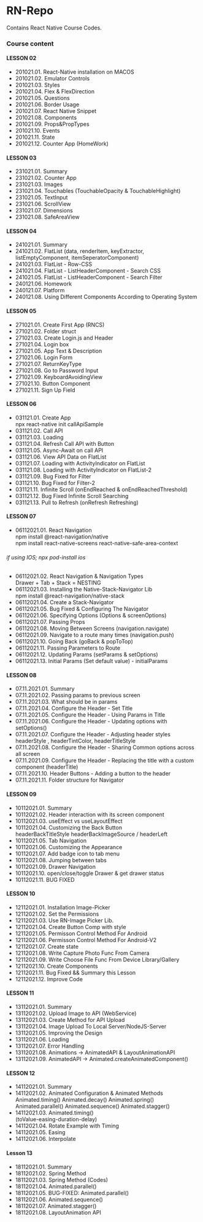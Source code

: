 # RN-Repo

Contains React Native Course Codes.

### Course content

#### LESSON 02
- 201021.01. React-Native installation on MACOS
- 201021.02. Emulator Controls
- 201021.03. Styles
- 201021.04. Flex & FlexDirection
- 201021.05. Questions
- 201021.06. Border Usage
- 201021.07. React Native Snippet
- 201021.08. Components
- 201021.09. Props&PropTypes
- 201021.10. Events
- 201021.11. State
- 201021.12. Counter App (HomeWork)

#### LESSON 03
- 231021.01. Summary
- 231021.02. Counter App
- 231021.03. Images
- 231021.04. Touchables (TouchableOpacity & TouchableHighlight)
- 231021.05. TextInput
- 231021.06. ScrollView
- 231021.07. Dimensions
- 231021.08. SafeAreaView
 
#### LESSON 04
- 241021.01. Summary
- 241021.02. FlatList (data, renderItem, keyExtractor, listEmptyComponent, itemSeperatorComponent)
- 241021.03. FlatList - Row-CSS
- 241021.04. FlatList - ListHeaderComponent - Search CSS
- 241021.05. FlatList - ListHeaderComponent - Search Filter
- 240121.06. Homework
- 240121.07. Platform
- 240121.08. Using Different Components According to Operating System

#### LESSON 05
- 271021.01. Create First App (RNCS)
- 271021.02. Folder struct
- 271021.03. Create Login.js and Header
- 271021.04. Login box
- 271021.05. App Text & Description
- 271021.06. Login Form
- 271021.07. ReturnKeyType
- 271021.08. Go to Password Input
- 271021.09. KeyboardAvoidingView
- 271021.10. Button Component
- 271021.11. Sign Up Field

#### LESSON 06

- 031121.01. Create App<br/>
npx react-native init callApiSample
- 031121.02. Call API
- 031121.03. Loading
- 031121.04. Refresh Call API with Button
- 031121.05. Async-Await on call API
- 031121.06. View API Data on FlatList
- 031121.07. Loading with ActivityIndicator on FlatList
- 031121.08. Loading with ActivityIndicator on FlatList-2
- 031121.09. Bug Fixed for Filter
- 031121.10. Bug Fixed for Filter-2
- 031121.11. Infinite Scroll (onEndReached & onEndReachedThreshold)
- 031121.12. Bug Fixed Infinite Scroll Searching
- 031121.13. Pull to Refresh (onRefresh Refreshing)

#### LESSON 07
- 06112021.01. React Navigation<br/>
npm install @react-navigation/native<br/>
npm install react-native-screens react-native-safe-area-context<br/>
###### if using IOS; npx pod-install ios<br/>
- 06112021.02. React Navigation & Navigation Types<br/>
Drawer + Tab + Stack = NESTING
- 06112021.03. Installing the Native-Stack-Navigator Lib<br/>
npm install @react-navigation/native-stack
- 06112021.04. Create a Stack-Navigator
- 06112021.05. Bug Fixed & Configuring The Navigator
- 06112021.06. Specifying Options (Options & screenOptions)
- 06112021.07. Passing Props
- 06112021.08. Moving Between Screens (navigation.navigate)
- 06112021.09. Navigate to a route many times (navigation.push)
- 06112021.10. Going Back (goBack & popToTop)
- 06112021.11. Passing Parameters to Route
- 06112021.12. Updating Params (setParams & setOptions)
- 06112021.13. Initial Params (Set default value) - initialParams

#### LESSON 08
- 07.11.2021.01. Summary
- 07.11.2021.02. Passing params to previous screen
- 07.11.2021.03. What should be in params
- 07.11.2021.04. Configure the Header - Set Title
- 07.11.2021.05. Configure the Header - Using Params in Title
- 07.11.2021.06. Configure the Header - Updating options with setOptions()
- 07.11.2021.07. Configure the Header - Adjusting header styles<br/>
headerStyle , headerTintColor, headerTitleStyle
- 07.11.2021.08. Configure the Header - Sharing Common options across all screen
- 07.11.2021.09. Configure the Header - Replacing the title with a custom component (headerTitle)
- 07.11.2021.10. Header Buttons - Adding a button to the header
- 07.11.2021.11. Folder structure for Navigator

#### LESSON 09
- 10112021.01. Summary
- 10112021.02. Header interaction with its screen component
- 10112021.03. useEffect vs useLayoutEffect
- 10112021.04. Customizing the Back Button<BR/>
headerBackTitleStyle headerBackImageSource / headerLeft
- 10112021.05. Tab Navigation
- 10112021.06. Customizing the Appearance
- 10112021.07. Add badge icon to tab menu
- 10112021.08. Jumping between tabs
- 10112021.09. Drawer Navigation
- 10112021.10. open/close/toggle Drawer & get drawer status
- 10112021.11. BUG FIXED

#### LESSON 10
- 12112021.01. Installation Image-Picker
- 12112021.02. Set the Permissions
- 12112021.03. Use RN-Image Picker Lib.
- 12112021.04. Create Button Comp with style
- 12112021.05. Permisson Control Method For Android
- 12112021.06. Permisson Control Method For Android-V2
- 12112021.07. Create state
- 12112021.08. Write Capture Photo Func From Camera
- 12112021.09. Write Choose File Func From Device Library/Gallery
- 12112021.10. Create Components
- 12112021.11. Bug Fixed && Summary this Lesson
- 12112021.12. Improve Code

#### LESSON 11
- 13112021.01. Summary
- 13112021.02. Upload Image to API (WebService)
- 13112021.03. Create Method for API Upload
- 13112021.04. Image Upload To Local Server/NodeJS-Server
- 13112021.05. Improving the Design
- 13112021.06. Loading
- 13112021.07. Error Handling
- 13112021.08. Animations -> AnimatedAPI & LayoutAnimationAPI
- 13112021.09. AnimatedAPI -> Animated.createAnimatedComponent()


#### LESSON 12

- 14112021.01. Summary
- 14112021.02. Animated Configuration & Animated Methods<br/>
Animated.timing()  Animated.decay() Animated.spring()<br/>
Animated.parallel() Animated.sequence() Animated.stagger()
- 14112021.03. Animated.timing() <br/>
(toValue-easing-duration-delay)
- 14112021.04. Rotate Example with Timing
- 14112021.05. Easing
- 14112021.06. Interpolate

#### Lesson 13

- 18112021.01. Summary
- 18112021.02. Spring Method
- 18112021.03. Spring Method (Codes)
- 18112021.04. Animated.parallel()
- 18112021.05. BUG-FIXED: Animated.parallel()
- 18112021.06. Animated.sequence()
- 18112021.07. Animated.stagger()
- 18112021.08. LayoutAnimation API

